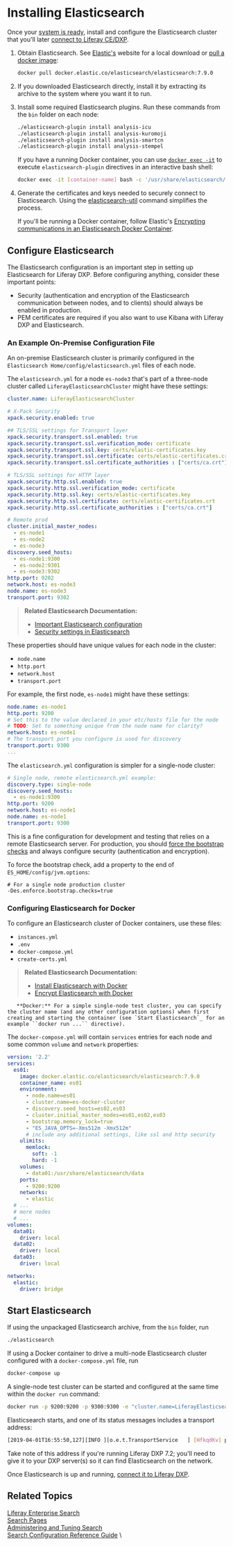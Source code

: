 # Installing Elasticsearch

<!-- TODO: Add Security -->

Once your [system is ready](./getting-started-with-elasticsearch.md), install and configure the Elasticsearch cluster that you'll later [connect to Liferay CE/DXP](./connecting-to-elasticsearch.md).

1. Obtain Elasticsearch. See [Elastic's](https://www.elastic.co) website for a local download or [pull a docker image](https://www.docker.elastic.co/):

   ```bash
   docker pull docker.elastic.co/elasticsearch/elasticsearch:7.9.0
   ```

1. If you downloaded Elasticsearch directly, install it by extracting its archive to the system where you want it to run.

1. Install some required Elasticsearch plugins. Run these commands from the `bin` folder on each node:

   ```bash
   ./elasticsearch-plugin install analysis-icu
   ./elasticsearch-plugin install analysis-kuromoji
   ./elasticsearch-plugin install analysis-smartcn
   ./elasticsearch-plugin install analysis-stempel
   ```

   If you have a running Docker container, you can use [`docker exec -it`](https://docs.docker.com/engine/reference/commandline/exec/) to execute `elasticsearch-plugin` directives in an interactive bash shell:

   ```bash
   docker exec -it [container-name] bash -c '/usr/share/elasticsearch/bin/elasticsearch-plugin install analysis-icu && /usr/share/elasticsearch/bin/elasticsearch-plugin install analysis-kuromoji && /usr/share/elasticsearch/bin/elasticsearch-plugin install analysis-smartcn && /usr/share/elasticsearch/bin/elasticsearch-plugin install analysis-stempel'
   ```

1. Generate the certificates and keys needed to securely connect to Elasticsearch. Using the [elasticsearch-util](https://www.elastic.co/guide/en/elasticsearch/reference/7.x/certutil.html) command simplifies the process.

   If you'll be running a Docker container, follow Elastic's [Encrypting communications in an Elasticsearch Docker Container](https://www.elastic.co/guide/en/elasticsearch/reference/7.x/configuring-tls-docker.html).
<!-- not about cert format here; pem needed for kibana -->
<!-- provide the commands here too-->

## Configure Elasticsearch

The Elasticsearch configuration is an important step in setting up Elasticsearch for Liferay DXP. Before configuring anything, consider these important points:

- Security (authentication and encryption of the Elasticsearch communication between nodes, and to clients) should always be enabled in production.
- PEM certificates are required if you also want to use Kibana with Liferay DXP and Elasticsearch.
<!-- Anything else to point out here? -->

### An Example On-Premise Configuration File

An on-premise Elasticsearch cluster is primarily configured in the `Elasticsearch Home/config/elasticsearch.yml` files of each node.  

The `elasticsearch.yml` for a node `es-node3` that's part of a three-node cluster called `LiferayElasticsearchCluster` might have these settings:

```yaml
cluster.name: LiferayElasticsearchCluster

# X-Pack Security
xpack.security.enabled: true

## TLS/SSL settings for Transport layer
xpack.security.transport.ssl.enabled: true
xpack.security.transport.ssl.verification_mode: certificate
xpack.security.transport.ssl.key: certs/elastic-certificates.key
xpack.security.transport.ssl.certificate: certs/elastic-certificates.crt
xpack.security.transport.ssl.certificate_authorities : ["certs/ca.crt"]

# TLS/SSL settings for HTTP layer
xpack.security.http.ssl.enabled: true
xpack.security.http.ssl.verification_mode: certificate
xpack.security.http.ssl.key: certs/elastic-certificates.key
xpack.security.http.ssl.certificate: certs/elastic-certificates.crt
xpack.security.http.ssl.certificate_authorities : ["certs/ca.crt"]

# Remote prod
cluster.initial_master_nodes:
  - es-node1
  - es-node2
  - es-node3
discovery.seed_hosts:
  - es-node1:9300
  - es-node2:9301
  - es-node3:9302
http.port: 9202
network.host: es-node3
node.name: es-node3
transport.port: 9302
```

> **Related Elasticsearch Documentation:** 
> - [Important Elasticsearch configuration](https://www.elastic.co/guide/en/elasticsearch/reference/7.x/important-settings.html)
> - [Security settings in Elasticsearch](https://www.elastic.co/guide/en/elasticsearch/reference/7.x/security-settings.html)

These properties should have unique values for each node in the cluster:

- `node.name`
- `http.port`
- `network.host`
- `transport.port`

For example, the first node, `es-node1` might have these settings:

```yaml
node.name: es-node1
http.port: 9200
# Set this to the value declared in your etc/hosts file for the node
# TODO: Set to something unique from the node name for clarity?
network.host: es-node1
# The transport port you configure is used for discovery
transport.port: 9300
...
```

The `elasticsearch.yml` configuration is simpler for a single-node cluster:

```yaml
# Single node, remote elasticsearch.yml example:
discovery.type: single-node
discovery.seed_hosts:
  - es-node1:9300
http.port: 9200
network.host: es-node1
node.name: es-node1
transport.port: 9300
```

This is a fine configuration for development and testing that relies on a remote Elasticsearch server. For production, you should [force the bootstrap checks](https://www.elastic.co/guide/en/elasticsearch/reference/7.x/bootstrap-checks.html#_forcing_the_bootstrap_checks) and always configure security (authentication and encryption).

To force the bootstrap check, add a property to the end of `ES_HOME/config/jvm.options`:

```properties
# For a single node production cluster
-Des.enforce.bootstrap.checks=true
```
### Configuring Elasticsearch for Docker

To configure an Elasticsearch cluster of Docker containers, use these files:

- `instances.yml`
- `.env`
- `docker-compose.yml`
- `create-certs.yml`

> **Related Elasticsearch Documentation:** 
> - [Install Elasticsearch with Docker](https://www.elastic.co/guide/en/elasticsearch/reference/7.x/docker.html)
> - [Encrypt Elasticsearch with Docker](https://www.elastic.co/guide/en/elasticsearch/reference/7.x/configuring-tls-docker.html)

```tip::
   **Docker:** For a simple single-node test cluster, you can specify the cluster name (and any other configuration options) when first creating and starting the container (see `Start Elasticsearch`_ for an example ``docker run ...`` directive).
```

The `docker-compose.yml` will contain `services` entries for each node and some common `volume` and `network` properties:

```yaml
version: '2.2'
services:
  es01:
    image: docker.elastic.co/elasticsearch/elasticsearch:7.9.0
    container_name: es01
    environment:
      - node.name=es01
      - cluster.name=es-docker-cluster
      - discovery.seed_hosts=es02,es03
      - cluster.initial_master_nodes=es01,es02,es03
      - bootstrap.memory_lock=true
      - "ES_JAVA_OPTS=-Xms512m -Xmx512m"
      # include any additional settings, like ssl and http security
    ulimits:
      memlock:
        soft: -1
        hard: -1
    volumes:
      - data01:/usr/share/elasticsearch/data
    ports:
      - 9200:9200
    networks:
      - elastic
  # ...
  # more nodes
  # ...
volumes:
  data01:
    driver: local
  data02:
    driver: local
  data03:
    driver: local

networks:
  elastic:
    driver: bridge
```
<!-- add security settings-->

## Start Elasticsearch

If using the unpackaged Elasticsearch archive, from the `bin` folder, run 

```bash
./elasticsearch
```

If using a Docker container to drive a multi-node Elasticsearch cluster configured with a `docker-compose.yml` file, run

```bash
docker-compose up
```

A single-node test cluster can be started and configured at the same time within the `docker run` command:

```bash
docker run -p 9200:9200 -p 9300:9300 -e "cluster.name=LiferayElasticsearchCluster" -e "discovery.type=single-node" docker.elastic.co/elasticsearch/elasticsearch:7.9.0
   ```

Elasticsearch starts, and one of its status messages includes a transport address: 

```sh
[2019-04-01T16:55:50,127][INFO ][o.e.t.TransportService   ] [HfkqdKv] publish_address {127.0.0.1:9300}, bound_addresses {[::1]:9300}, {127.0.0.1:9300}
```

Take note of this address if you're running Liferay DXP 7.2; you'll need to give it to your DXP server(s) so it can find Elasticsearch on the network. 

Once Elasticsearch is up and running, [connect it to Liferay DXP](./connecting-to-elasticsearch.md).

## Related Topics

[Liferay Enterprise Search](../../liferay_enterprise_search.rst) \
[Search Pages](../../search-pages-and-widgets/working-with-search-pages/search-pages.md) \
[Administering and Tuning Search](../../search_administration_and_tuning.rst) \
[Search Configuration Reference Guide](../../search-configuration-reference.md) \
